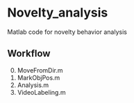 # Novelty_analysis
Matlab code for novelty behavior analysis

## Workflow
0. MoveFromDir.m
1. MarkObjPos.m
2. Analysis.m
3. VideoLabeling.m
